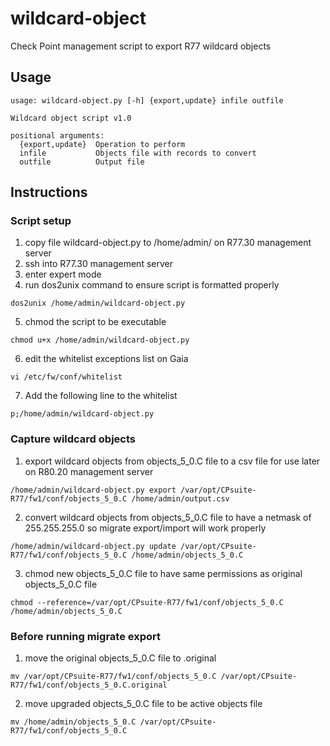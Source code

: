 # wildcard-object
Check Point management script to export R77 wildcard objects

## Usage
```
usage: wildcard-object.py [-h] {export,update} infile outfile

Wildcard object script v1.0

positional arguments:
  {export,update}  Operation to perform
  infile           Objects file with records to convert
  outfile          Output file
```
## Instructions

### Script setup
1. copy file wildcard-object.py to /home/admin/ on R77.30 management server
2. ssh into R77.30 management server
3. enter expert mode
4. run dos2unix command to ensure script is formatted properly
```
dos2unix /home/admin/wildcard-object.py
```
5. chmod the script to be executable
```
chmod u+x /home/admin/wildcard-object.py
```
6. edit the whitelist exceptions list on Gaia
```
vi /etc/fw/conf/whitelist
```
7. Add the following line to the whitelist
```
p;/home/admin/wildcard-object.py
```

### Capture wildcard objects

1. export wildcard objects from objects_5_0.C file to a csv file for use later on R80.20 management server
```
/home/admin/wildcard-object.py export /var/opt/CPsuite-R77/fw1/conf/objects_5_0.C /home/admin/output.csv
```
2. convert wildcard objects from objects_5_0.C file to have a netmask of 255.255.255.0 so migrate export/import will work properly
```
/home/admin/wildcard-object.py update /var/opt/CPsuite-R77/fw1/conf/objects_5_0.C /home/admin/objects_5_0.C
```
3. chmod new objects_5_0.C file to have same permissions as original objects_5_0.C file
```
chmod --reference=/var/opt/CPsuite-R77/fw1/conf/objects_5_0.C /home/admin/objects_5_0.C
```

### Before running migrate export

1. move the original objects_5_0.C file to .original
```
mv /var/opt/CPsuite-R77/fw1/conf/objects_5_0.C /var/opt/CPsuite-R77/fw1/conf/objects_5_0.C.original
```
2. move upgraded objects_5_0.C file to be active objects file
```
mv /home/admin/objects_5_0.C /var/opt/CPsuite-R77/fw1/conf/objects_5_0.C
```